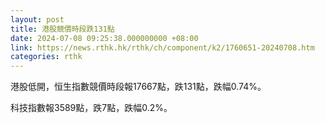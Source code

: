 ```yaml
---
layout: post
title: 港股競價時段跌131點
date: 2024-07-08 09:25:38.000000000 +08:00
link: https://news.rthk.hk/rthk/ch/component/k2/1760651-20240708.htm
categories: rthk
---
```


港股低開，恒生指數競價時段報17667點，跌131點，跌幅0.74%。

科技指數報3589點，跌7點，跌幅0.2%。
